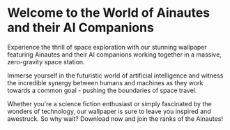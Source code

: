 <!--
Write me markdown content of website with wallpaper:

"Ainautes and their AI companions working together in a massive, zero-gravity space station."

The header of the page should not be copy of the text but rather a real content of the website which is using this wallpaper.
-->

<!--font:Poppins-->

# Welcome to the World of Ainautes and their AI Companions

Experience the thrill of space exploration with our stunning wallpaper featuring Ainautes and their AI companions working together in a massive, zero-gravity space station.

Immerse yourself in the futuristic world of artificial intelligence and witness the incredible synergy between humans and machines as they work towards a common goal - pushing the boundaries of space travel.

Whether you're a science fiction enthusiast or simply fascinated by the wonders of technology, our wallpaper is sure to leave you inspired and awestruck. So why wait? Download now and join the ranks of the Ainautes!
